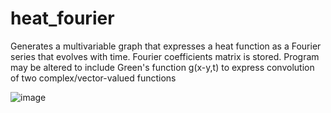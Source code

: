 # heat_fourier
Generates a multivariable graph that expresses a heat function as a Fourier series that evolves with time. Fourier coefficients matrix is stored. Program may be altered to include Green's function g(x-y,t) to express convolution of two complex/vector-valued functions

![image](https://github.com/user-attachments/assets/6fca9524-a2be-4ee4-905e-251913b8508c)
